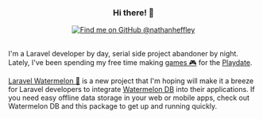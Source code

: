 <div align="center">
  <h3>Hi there! 👋</h3>
  <div>
    <a href="https://github.com/nathanheffley">
      <img src="https://img.shields.io/badge/GitHub-%40nathanheffley-blue?logo=github" alt="Find me on GitHub @nathanheffley" />
    </a>
  </div>
</div>

<br/>

I'm a Laravel developer by day, serial side project abandoner by night. Lately, I've been spending my free time making [games 🎮](https://nathanheffley.itch.io/) for the [Playdate](https://play.date/).

[Laravel Watermelon 🍉](https://github.com/nathanheffley/laravel-watermelon) is a new project that I'm hoping will make it a breeze for Laravel developers to integrate [Watermelon DB](https://nozbe.github.io/WatermelonDB/) into their applications. If you need easy offline data storage in your web or mobile apps, check out Watermelon DB and this package to get up and running quickly.
